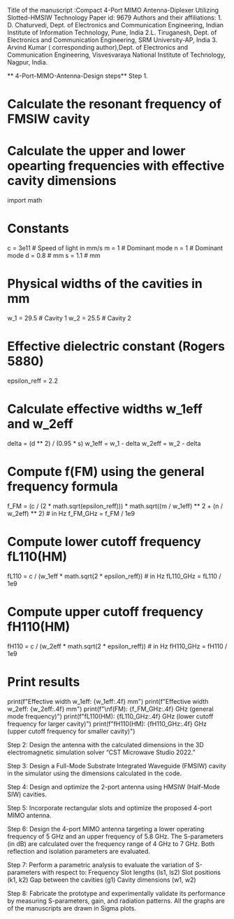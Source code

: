 Title of the manuscript :Compact 4-Port MIMO Antenna-Diplexer Utilizing Slotted-HMSIW Technology
Paper id: 9679
Authors and their affiliations: 1. D. Chaturvedi, Dept. of Electronics and Communication Engineering, Indian Institute of Information Technology, Pune, India 2.L. Tiruganesh, Dept. of Electronics and Communication Engineering, SRM University-AP, India 3. Arvind Kumar ( corresponding author),Dept. of Electronics and Communication Engineering, Visvesvaraya National Institute of Technology, Nagpur, India.  

** 4-Port-MIMO-Antenna-Design steps**
  Step 1.
# Calculate the resonant frequency of FMSIW cavity 
# Calculate the upper and lower opearting frequencies with effective cavity dimensions 
import math
# Constants
c = 3e11  # Speed of light in mm/s
m = 1     # Dominant mode
n = 1     # Dominant mode
d = 0.8   # mm
s = 1.1   # mm

# Physical widths of the cavities in mm
w_1 = 29.5  # Cavity 1
w_2 = 25.5  # Cavity 2

# Effective dielectric constant (Rogers 5880)
epsilon_reff = 2.2

# Calculate effective widths w_1eff and w_2eff 
delta = (d ** 2) / (0.95 * s)
w_1eff = w_1 - delta
w_2eff = w_2 - delta

# Compute f(FM) using the general frequency formula
f_FM = (c / (2 * math.sqrt(epsilon_reff))) * math.sqrt((m / w_1eff) ** 2 + (n / w_2eff) ** 2)  # in Hz
f_FM_GHz = f_FM / 1e9

# Compute lower cutoff frequency fL110(HM)
fL110 = c / (w_1eff * math.sqrt(2 * epsilon_reff))  # in Hz
fL110_GHz = fL110 / 1e9

# Compute upper cutoff frequency fH110(HM)
fH110 = c / (w_2eff * math.sqrt(2 * epsilon_reff))  # in Hz
fH110_GHz = fH110 / 1e9

# Print results
print(f"Effective width w_1eff: {w_1eff:.4f} mm")
print(f"Effective width w_2eff: {w_2eff:.4f} mm")
print(f"\nf(FM): {f_FM_GHz:.4f} GHz (general mode frequency)")
print(f"fL110(HM): {fL110_GHz:.4f} GHz (lower cutoff frequency for larger cavity)")
print(f"fH110(HM): {fH110_GHz:.4f} GHz (upper cutoff frequency for smaller cavity)")

Step 2: Design the antenna with the calculated dimensions in the 3D electromagnetic simulation solver “CST Microwave Studio 2022.”

Step 3: Design a Full-Mode Substrate Integrated Waveguide (FMSIW) cavity in the simulator using the dimensions calculated in the code.

Step 4: Design and optimize the 2-port antenna using HMSIW (Half-Mode SIW) cavities.

Step 5: Incorporate rectangular slots and optimize the proposed 4-port MIMO antenna.

Step 6: Design the 4-port MIMO antenna targeting a lower operating frequency of 5 GHz and an upper frequency of 5.8 GHz. The S-parameters (in dB) are calculated over the frequency range of 4 GHz to 7 GHz. Both reflection and isolation parameters are evaluated.

Step 7: Perform a parametric analysis to evaluate the variation of S-parameters with respect to:
Frequency
Slot lengths (ls1, ls2)
Slot positions (k1, k2)
Gap between the cavities (g1)
Cavity dimensions (w1, w2)

Step 8: Fabricate the prototype and experimentally validate its performance by measuring S-parameters, gain, and radiation patterns.
All the graphs are of the manuscripts are drawn in Sigma plots. 

